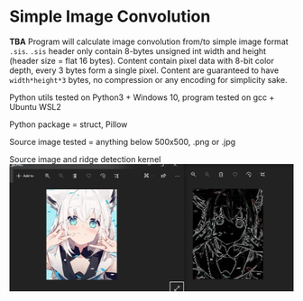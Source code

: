 # Simple Image Convolution
**TBA**
Program will calculate image convolution from/to simple image format `.sis`.
`.sis` header only contain 8-bytes unsigned int width and height (header size = flat 16 bytes).
Content contain pixel data with 8-bit color depth, every 3 bytes form a single pixel.
Content are guaranteed to have `width*height*3` bytes, no compression or any encoding for simplicity sake.


Python utils tested on Python3 + Windows 10, program tested on gcc + Ubuntu WSL2

Python package = struct, Pillow

Source image tested = anything below 500x500, .png or .jpg

Source image and ridge detection kernel
![Ridge Fubuki](other/img/sample_ridge_fubuki.jpg)